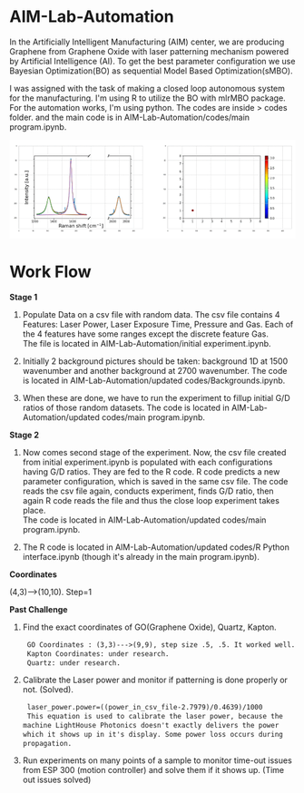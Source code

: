 # AIM-Lab-Automation
In the Artificially Intelligent Manufacturing (AIM) center, we are producing Graphene from Graphene Oxide with laser patterning mechanism powered by Artificial Intelligence (AI). To get the best parameter configuration we use Bayesian Optimization(BO) as sequential Model Based Optimization(sMBO). 

I was assigned with the task of making a closed loop autonomous system for the manufacturing. I'm using R to utilize the BO with mlrMBO package. For the automation works, I'm using python. The codes are inside > codes folder. and the main code is in AIM-Lab-Automation/codes/main program.ipynb.



![Alt Text](https://github.com/SourinDeyUW/AIM-Lab-Automation/blob/master/final.gif)


# Work Flow
 
**Stage 1** 
1. Populate Data on a csv file with random data. The csv file contains 4 Features: Laser Power, Laser Exposure Time, Pressure      and Gas. Each of the 4 features have some ranges except the discrete feature Gas. </br>
   The file is located in AIM-Lab-Automation/initial experiment.ipynb. </br>
   
2. Initially 2 background pictures should be taken: background 1D at 1500 wavenumber and another background at 2700 wavenumber.
   The code is located in AIM-Lab-Automation/updated codes/Backgrounds.ipynb. </br>
   
3. When these are done, we have to run the experiment to fillup initial G/D ratios of those random datasets. The code is     located in AIM-Lab-Automation/updated codes/main program.ipynb.


**Stage 2**
1. Now comes second stage of the experiment. Now, the csv file created from initial experiment.ipynb is populated with each configurations having G/D ratios. They are fed to the R code. R code predicts a new parameter configuration, which is saved in the same csv file. The code reads the csv file again, conducts experiment, finds G/D ratio, then again R code reads the file and thus the close loop experiment takes place. </br>
The code is located in AIM-Lab-Automation/updated codes/main program.ipynb. </br>

2. The R code is located in AIM-Lab-Automation/updated codes/R Python interface.ipynb (though it's already in the main program.ipynb).



**Coordinates**

(4,3)-->(10,10). Step=1

**Past Challenge**

1. Find the exact coordinates of GO(Graphene Oxide), Quartz, Kapton.
    
        GO Coordinates : (3,3)--->(9,9), step size .5, .5. It worked well.
        Kapton Coordinates: under research.
        Quartz: under research.
     
2. Calibrate the Laser power and monitor if patterning is done properly or not. (Solved).

        laser_power.power=((power_in_csv_file-2.7979)/0.4639)/1000
        This equation is used to calibrate the laser power, because the machine LightHouse Photonics doesn't exactly delivers the power         which it shows up in it's display. Some power loss occurs during propagation.
        
3. Run experiments on many points of a sample to monitor time-out issues from ESP 300 (motion controller) and solve them if it shows up.
 (Time out issues solved)
 
